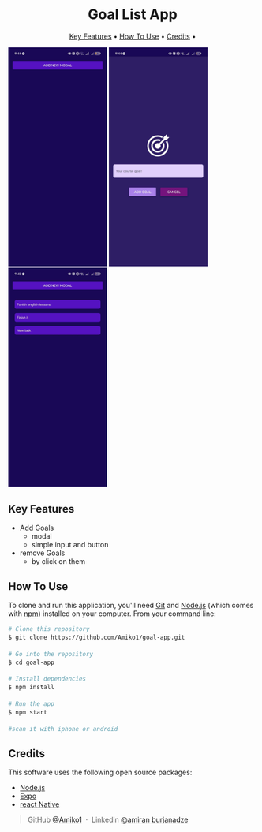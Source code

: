 <h1 align="center">
  Goal List App
  <br>
</h1>

<p align="center">
  <a href="#key-features">Key Features</a> •
  <a href="#how-to-use">How To Use</a> •
  <a href="#credits">Credits</a> •
</p>

<p float="left">
  <img src="./assets/images/home.jpg" width="200" />
  <img src="./assets/images/addGoal.jpg" width="200" />
  <img src="./assets/images/goals.jpg" width="200" />
</p>

## Key Features

- Add Goals
  - modal
  - simple input and button
- remove Goals
  - by click on them

## How To Use

To clone and run this application, you'll need [Git](https://git-scm.com) and [Node.js](https://nodejs.org/en/download/) (which comes with [npm](http://npmjs.com)) installed on your computer. From your command line:

```bash
# Clone this repository
$ git clone https://github.com/Amiko1/goal-app.git

# Go into the repository
$ cd goal-app

# Install dependencies
$ npm install

# Run the app
$ npm start

#scan it with iphone or android

```

## Credits

This software uses the following open source packages:

- [Node.js](https://nodejs.org/)
- [Expo](https://expo.dev/)
- [react Native](https://reactnative.dev/)

> GitHub [@Amiko1](https://github.com/Amiko1) &nbsp;&middot;&nbsp;
> Linkedin [@amiran burjanadze](https://www.linkedin.com/in/amiran-burjanadze-a301111b7/)
